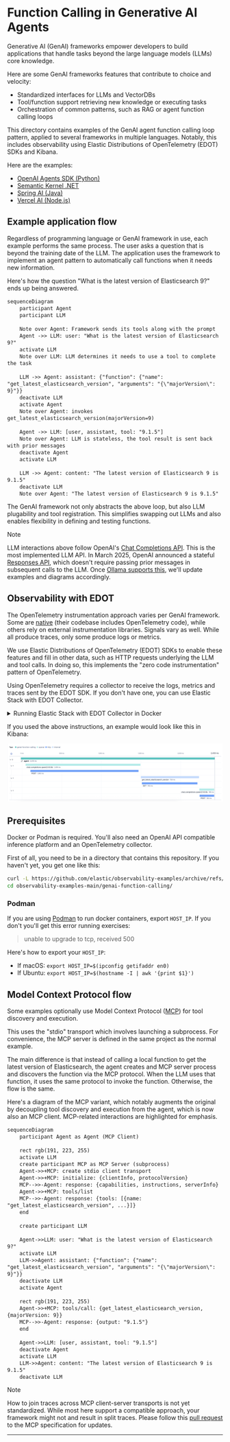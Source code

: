 # Function Calling in Generative AI Agents

Generative AI (GenAI) frameworks empower developers to build applications that
handle tasks beyond the large language models (LLMs) core knowledge.

Here are some GenAI frameworks features that contribute to choice and velocity:
* Standardized interfaces for LLMs and VectorDBs
* Tool/function support retrieving new knowledge or executing tasks
* Orchestration of common patterns, such as RAG or agent function calling loops

This directory contains examples of the GenAI agent function calling loop
pattern, applied to several frameworks in multiple languages. Notably, this
includes observability using Elastic Distributions of OpenTelemetry (EDOT) SDKs
and Kibana.

Here are the examples:

* [OpenAI Agents SDK (Python)](openai-agents)
* [Semantic Kernel .NET](semantic-kernel-dotnet)
* [Spring AI (Java)](spring-ai)
* [Vercel AI (Node.js)](vercel-ai)

## Example application flow

Regardless of programming language or GenAI framework in use, each example
performs the same process. The user asks a question that is beyond the training
date of the LLM. The application uses the framework to implement an agent
pattern to automatically call functions when it needs new information.

Here's how the question "What is the latest version of Elasticsearch 9?" ends up
being answered.

```mermaid
sequenceDiagram
    participant Agent
    participant LLM

    Note over Agent: Framework sends its tools along with the prompt
    Agent ->> LLM: user: "What is the latest version of Elasticsearch 9?"
    activate LLM
    Note over LLM: LLM determines it needs to use a tool to complete the task

    LLM ->> Agent: assistant: {"function": {"name": "get_latest_elasticsearch_version", "arguments": "{\"majorVersion\": 9}"}}
    deactivate LLM
    activate Agent
    Note over Agent: invokes get_latest_elasticsearch_version(majorVersion=9)

    Agent ->> LLM: [user, assistant, tool: "9.1.5"]
    Note over Agent: LLM is stateless, the tool result is sent back with prior messages
    deactivate Agent
    activate LLM

    LLM ->> Agent: content: "The latest version of Elasticsearch 9 is 9.1.5"
    deactivate LLM
    Note over Agent: "The latest version of Elasticsearch 9 is 9.1.5"
```

The GenAI framework not only abstracts the above loop, but also LLM plugability
and tool registration. This simplifies swapping out LLMs and also enables
flexibility in defining and testing functions.

> [!NOTE]
> LLM interactions above follow OpenAI's [Chat Completions API][openai-chat]. This is the
> most implemented LLM API. In March 2025, OpenAI announced a stateful
> [Responses API][openai-responses], which doesn't require passing prior messages in subsequent
> calls to the LLM. Once [Ollama supports this][ollama-responses], we'll update examples and
> diagrams accordingly.

## Observability with EDOT

The OpenTelemetry instrumentation approach varies per GenAI framework. Some are
[native][native] (their codebase includes OpenTelemetry code), while others
rely on external instrumentation libraries. Signals vary as well. While all
produce traces, only some produce logs or metrics.

We use Elastic Distributions of OpenTelemetry (EDOT) SDKs to enable these
features and fill in other data, such as HTTP requests underlying the LLM and
tool calls. In doing so, this implements the "zero code instrumentation"
pattern of OpenTelemetry.

Using OpenTelemetry requires a collector to receive the logs, metrics and
traces sent by the EDOT SDK. If you don't have one, you can use Elastic Stack
with EDOT Collector.

<details>
<summary>Running Elastic Stack with EDOT Collector in Docker</summary>

Below starts Elasticsearch, Kibana, and EDOT Collector and only requires Docker 
installed. Before you begin, ensure you have free CPU and memory on your Docker
host (laptop). Assume 4 cpus and 4GB memory for the containers in the Elastic
Stack.

First, get a copy of docker-compose-elastic.yml
```bash
wget https://raw.githubusercontent.com/elastic/elasticsearch-labs/refs/heads/main/docker/docker-compose-elastic.yml
```

Next, start this Elastic Stack in the background:
```bash
docker compose -f docker-compose-elastic.yml up --force-recreate --wait -d
```

If you start your Elastic stack this way, you can access Kibana like this,
authenticating with the username "elastic" and password "elastic":

http://localhost:5601/app/apm/traces?rangeFrom=now-15m&rangeTo=now

Clean up when finished, like this:
```bash
docker compose -f docker-compose-elastic.yml down
```

</details>

If you used the above instructions, an example would look like this in Kibana:

![Kibana screenshot](./kibana-trace.png)

## Prerequisites

Docker or Podman is required. You'll also need an OpenAI API compatible
inference platform and an OpenTelemetry collector.

First of all, you need to be in a directory that contains this repository. If
you haven't yet, you get one like this:
```bash
curl -L https://github.com/elastic/observability-examples/archive/refs/heads/main.tar.gz | tar -xz
cd observability-examples-main/genai-function-calling/
```

### Podman

If you are using [Podman](https://podman.io/) to run docker containers, export
`HOST_IP`. If you don't you'll get this error running exercises:
> unable to upgrade to tcp, received 500

Here's how to export your `HOST_IP`:
  * If macOS: `export HOST_IP=$(ipconfig getifaddr en0)`
  * If Ubuntu: `export HOST_IP=$(hostname -I | awk '{print $1}')`

## Model Context Protocol flow

Some examples optionally use Model Context Protocol ([MCP][mcp]) for tool
discovery and execution.

This uses the "stdio" transport which involves launching a subprocess. For
convenience, the MCP server is defined in the same project as the normal
example.

The main difference is that instead of calling a local function to get the
latest version of Elasticsearch, the agent creates and MCP server process and
discovers the function via the MCP protocol. When the LLM uses that function,
it uses the same protocol to invoke the function. Otherwise, the flow is the
same.

Here's a diagram of the MCP variant, which notably augments the original by
decoupling tool discovery and execution from the agent, which is now also an
MCP client. MCP-related interactions are highlighted for emphasis.

```mermaid
sequenceDiagram
    participant Agent as Agent (MCP Client)

    rect rgb(191, 223, 255)
    activate LLM
    create participant MCP as MCP Server (subprocess)
    Agent->>+MCP: create stdio client transport
    Agent->>+MCP: initialize: {clientInfo, protocolVersion}
    MCP-->>-Agent: response: {capabilities, instructions, serverInfo}
    Agent->>+MCP: tools/list
    MCP-->>-Agent: response: {tools: [{name: "get_latest_elasticsearch_version", ...}]}
    end

    create participant LLM

    Agent->>LLM: user: "What is the latest version of Elasticsearch 9?"
    activate LLM
    LLM->>Agent: assistant: {"function": {"name": "get_latest_elasticsearch_version", "arguments": "{\"majorVersion\": 9}"}}
    deactivate LLM
    activate Agent

    rect rgb(191, 223, 255)
    Agent->>+MCP: tools/call: {get_latest_elasticsearch_version, {majorVersion: 9}}
    MCP-->>-Agent: response: {output: "9.1.5"}
    end

    Agent->>LLM: [user, assistant, tool: "9.1.5"]
    deactivate Agent
    activate LLM
    LLM->>Agent: content: "The latest version of Elasticsearch 9 is 9.1.5"
    deactivate LLM
```

> [!NOTE]
> How to join traces across MCP client-server transports is not yet
> standardized. While most here support a compatible approach, your framework
> might not and result in split traces. Please follow this [pull request][mcp-otel]
> to the MCP specification for updates.

---
[openai-chat]: https://platform.openai.com/docs/api-reference/chat
[openai-responses]: https://platform.openai.com/docs/api-reference/responses
[ollama-responses]: https://github.com/ollama/ollama/issues/10309
[native]: https://opentelemetry.io/docs/languages/java/instrumentation/#native-instrumentation
[mcp]: https://modelcontextprotocol.io/specification
[mcp-otel]: https://github.com/modelcontextprotocol/modelcontextprotocol/pull/414
